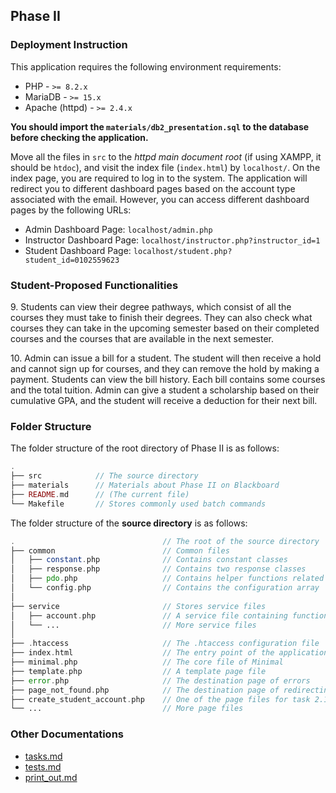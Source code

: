 ## Phase II

### Deployment Instruction

This application requires the following environment requirements:

* PHP - `>= 8.2.x`
* MariaDB - `>= 15.x`
* Apache (httpd) - `>= 2.4.x`

**You should import the `materials/db2_presentation.sql` to the database before checking the application.**

Move all the files in `src` to the *httpd main document root* (if using XAMPP, it should be `htdoc`), and visit the index file (`index.html`) by `localhost/`. On the index page, you are required to log in to the system. The application will redirect you to different dashboard pages based on the account type associated with the email. However, you can access different dashboard pages by the following URLs:

- Admin Dashboard Page: `localhost/admin.php`
- Instructor Dashboard Page: `localhost/instructor.php?instructor_id=1`
- Student Dashboard Page: `localhost/student.php?student_id=0102559623`

### Student-Proposed Functionalities

9\. Students can view their degree pathways, which consist of all the courses they must take to finish their degrees. They can also check what courses they can take in the upcoming semester based on their completed courses and the courses that are available in the next semester.

10\. Admin can issue a bill for a student. The student will then receive a hold and cannot sign up for courses, and they can remove the hold by making a payment. Students can view the bill history. Each bill contains some courses and the total tuition. Admin can give a student a scholarship based on their cumulative GPA, and the student will receive a deduction for their next bill.

### Folder Structure

The folder structure of the root directory of Phase II is as follows:

```php
.
├── src            // The source directory
├── materials      // Materials about Phase II on Blackboard
├── README.md      // (The current file)
└── Makefile       // Stores commonly used batch commands

```

The folder structure of the **source directory** is as follows:

```php
.                                 // The root of the source directory
├── common                        // Common files
│   ├── constant.php              // Contains constant classes
│   ├── response.php              // Contains two response classes
│   ├── pdo.php                   // Contains helper functions related to PDO
│   └── config.php                // Contains the configuration array
│
├── service                       // Stores service files
│   ├── account.php               // A service file containing functions related to accounts
│   └── ...                       // More service files
│
├── .htaccess                     // The .htaccess configuration file 
├── index.html                    // The entry point of the application
├── minimal.php                   // The core file of Minimal
├── template.php                  // A template page file
├── error.php                     // The destination page of errors
├── page_not_found.php            // The destination page of redirecting not-found pages
├── create_student_account.php    // One of the page files for task 2.1
└── ...                           // More page files
```

### Other Documentations

- [tasks.md](docs/tasks.md)
- [tests.md](docs/tests.md)
- [print_out.md](docs/print_out.md)